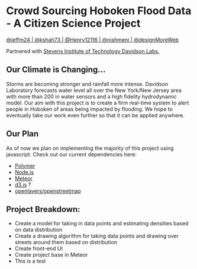 # Crowd Sourcing Hoboken Flood Data - A Citizen Science Project
[@jeffm24 | ](https://github.com/jeffm24) [@kshah73 | ](https://github.com/kshah73)[@Henry12116 | ](https://github.com/Henry12116)[@nishmeni | ](https://github.com/nishmeni)[@designMoreWeb](https://github.com/designMoreWeb)

Partnered with [Stevens Institute of Technology Davidson Labs.](https://www.stevens.edu/research-entrepreneurship/research-centers-labs/davidson-laboratory)

## Our Climate is Changing...
Storms are becoming stronger and rainfall more intense. Davidson Laboratory forecasts water level all over the New York/New Jersey area with more than 200 in water sensors and a high fidelity hydrodynamic model. Our aim with this project is to create a firm real-time system to alert people in Hoboken of areas being impacted by flooding. We hope to eventually take our work even further so that it can be applied anywhere.

## Our Plan
As of now we plan on implementing the majority of this project using javascript. Check out our current dependencies here:
- [Polymer](https://www.polymer-project.org/1.0/)
- [Node.js](https://nodejs.org/en/)
- [Meteor](https://www.meteor.com/)
- [d3.js](https://d3js.org/) ?
- [openlayers/openstreetmap](http://openlayers.org/)

## Project Breakdown:
- Create a model for taking in data points and estimating densities based on data distribution
- Create a drawing algorithm for taking data points and drawing over streets around them based on distribution
- Create front-end UI
- Create project base in Meteor
- This is a test
